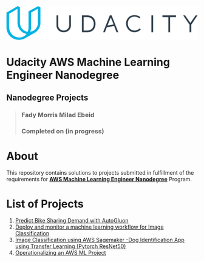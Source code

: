 ![Udacity Logo](udacity-logo.svg)

# Udacity AWS Machine Learning Engineer Nanodegree
## Nanodegree Projects

> ### Fady Morris Milad Ebeid  
> ### Completed on (in progress)


# About

This repository contains solutions to projects submitted in fulfillment of the requirements for [**AWS Machine Learning Engineer Nanodegree**](https://www.udacity.com/course/aws-machine-learning-engineer-nanodegree--nd189) Program.



# List of Projects

1. [Predict Bike Sharing Demand with AutoGluon](projects/01_predict-bike-sharing-autogluon)
2. [Deploy and monitor a machine learning workflow for Image Classification](projects/02_build-ml-workflow-for-scones-unlimited-sagemaker)
3. [Image Classification using AWS Sagemaker -Dog Identification App using Transfer Learning (Pytorch ResNet50)](projects/03_image-classification-aws-sagemaker)
4. [Operationalizing an AWS ML Project](projects/04_operationalizing-an-aws-ml-project)
